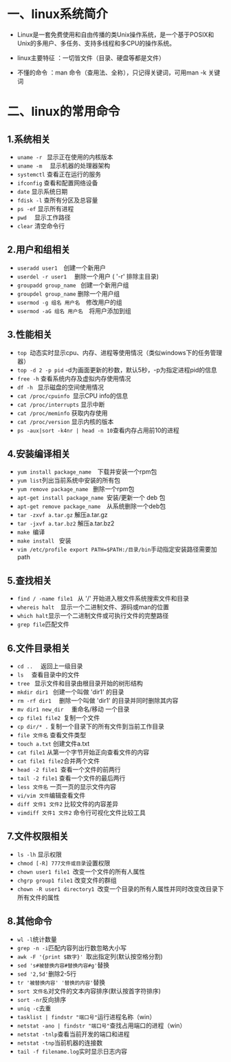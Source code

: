 # 一、linux系统简介
- Linux是一套免费使用和自由传播的类Unix操作系统，是一个基于POSIX和Unix的多用户、多任务、支持多线程和多CPU的操作系统。
- linux主要特征 ：一切皆文件（目录、硬盘等都是文件）

- 不懂的命令 ：man 命令（查用法、全称），只记得关键词，可用man -k 关键词
# 二、linux的常用命令

## 1.系统相关
- `uname -r ` 显示正在使用的内核版本
- `uname -m  ` 显示机器的处理器架构
- `systemctl` 查看正在运行的服务
- `ifconfig` 查看和配置网络设备
- `date`    显示系统日期
- `fdisk -l` 查所有分区及总容量
- `ps -ef` 显示所有进程
- `pwd  ` 显示工作路径
- `clear`  清空命令行

## 2.用户和组相关
- `useradd user1  `创建一个新用户
- `userdel -r user1  `  删除一个用户 ( '-r' 排除主目录)
- `groupadd group_name ` 创建一个新用户组
- `groupdel group_name` 删除一个用户组
- `usermod -g 组名 用户名`　修改用户的组
- `usermod -aG 组名 用户名`　将用户添加到组

## 3.性能相关
- `top `动态实时显示cpu、内存、进程等使用情况（类似windows下的任务管理器）
- `top -d 2 -p pid` -d为画面更新的秒数，默认5秒，-p为指定进程pid的信息
- `free -h` 查看系统内存及虚拟内存使用情况
- `df -h ` 显示磁盘的空间使用情况
- `cat /proc/cpuinfo `显示CPU info的信息
- `cat /proc/interrupts`   显示中断
- `cat /proc/meminfo`  获取内存使用
- `cat /proc/version`   显示内核的版本
- `ps -aux|sort -k4nr | head -n 10`查看内存占用前10的进程

## 4.安装编译相关
- `yum install package_name  `下载并安装一个rpm包
- `yum list`列出当前系统中安装的所有包
- `yum remove package_name ` 删除一个rpm包
- `apt-get install package_name `安装/更新一个 deb 包
- `apt-get remove package_name  `从系统删除一个deb包
- `tar -zxvf a.tar.gz` 解压a.tar.gz
- `tar -jxvf a.tar.bz2` 解压a.tar.bz2
- `make `编译
- `make install ` 安装
- `vim /etc/profile export PATH=$PATH:/目录/bin`手动指定安装路径需要加path

## 5.查找相关
- `find / -name file1 ` 从 '/' 开始进入根文件系统搜索文件和目录
- `whereis halt  `显示一个二进制文件、源码或man的位置
- `which halt`显示一个二进制文件或可执行文件的完整路径
- `grep file`匹配文件

## 6.文件目录相关
- `cd ..  ` 返回上一级目录
- `ls  ` 查看目录中的文件
- `tree ` 显示文件和目录由根目录开始的树形结构
- `mkdir dir1 ` 创建一个叫做 'dir1' 的目录
- `rm -rf dir1  ` 删除一个叫做 'dir1' 的目录并同时删除其内容
- `mv dir1 new_dir  ` 重命名/移动 一个目录
- `cp file1 file2 `复制一个文件
- `cp dir/* .` 复制一个目录下的所有文件到当前工作目录
- `file 文件名` 查看文件类型
- `touch a.txt` 创建文件a.txt
- `cat file1` 从第一个字节开始正向查看文件的内容
- `cat file1 file2`合并两个文件
- `head -2 file1 `查看一个文件的前两行
- `tail -2 file1` 查看一个文件的最后两行
- `less 文件名` 一页一页的显示文件内容
- `vi/vim 文件`编辑查看文件
- `diff 文件1 文件2` 比较文件的内容差异
- `vimdiff 文件1 文件2` 命令行可视化文件比较工具

## 7.文件权限相关
- `ls -lh`  显示权限
- `chmod [-R] 777文件或目录`设置权限
- `chown user1 file1 `改变一个文件的所有人属性  
- `chgrp group1 file1`  改变文件的群组
- `chown -R user1 directory1 `改变一个目录的所有人属性并同时改变改目录下所有文件的属性

## 8.其他命令
- `wl -l`统计数量
- `grep -n -i`匹配内容列出行数忽略大小写
- `awk -F '{print $数字}' `取出指定列(默认按空格分割)
- `sed 's#被替换内容#替换内容#g'`替换
- `sed '2,5d'`删除2-5行
- `tr '被替换内容' '替换的内容'`替换
- `sort 文件名`对文件的文本内容排序(默认按首字符排序)
- `sort -nr`反向排序
- `uniq -c`去重
- `tasklist | findstr "端口号"`运行进程名称（win）
- `netstat -ano | findstr "端口号"`查找占用端口的进程（win）
- `netstat -tnlp`查看当前开发的端口和进程
- `netstat -tnp`当前机器的连接数
- `tail -f filename.log`实时显示日志内容
